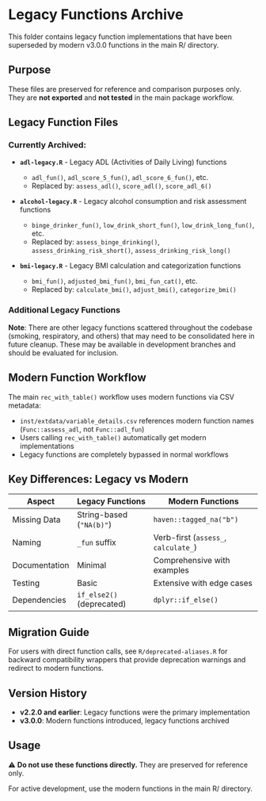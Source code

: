 # Legacy Functions Archive

This folder contains legacy function implementations that have been superseded by modern v3.0.0 functions in the main R/ directory.

## Purpose

These files are preserved for reference and comparison purposes only. They are **not exported** and **not tested** in the main package workflow.

## Legacy Function Files

### Currently Archived:
- **`adl-legacy.R`** - Legacy ADL (Activities of Daily Living) functions
  - `adl_fun()`, `adl_score_5_fun()`, `adl_score_6_fun()`, etc.
  - Replaced by: `assess_adl()`, `score_adl()`, `score_adl_6()`

- **`alcohol-legacy.R`** - Legacy alcohol consumption and risk assessment functions  
  - `binge_drinker_fun()`, `low_drink_short_fun()`, `low_drink_long_fun()`, etc.
  - Replaced by: `assess_binge_drinking()`, `assess_drinking_risk_short()`, `assess_drinking_risk_long()`

- **`bmi-legacy.R`** - Legacy BMI calculation and categorization functions
  - `bmi_fun()`, `adjusted_bmi_fun()`, `bmi_fun_cat()`, etc.  
  - Replaced by: `calculate_bmi()`, `adjust_bmi()`, `categorize_bmi()`

### Additional Legacy Functions

**Note**: There are other legacy functions scattered throughout the codebase (smoking, respiratory, and others) that may need to be consolidated here in future cleanup. These may be available in development branches and should be evaluated for inclusion.

## Modern Function Workflow

The main `rec_with_table()` workflow uses modern functions via CSV metadata:
- `inst/extdata/variable_details.csv` references modern function names (`Func::assess_adl`, not `Func::adl_fun`)
- Users calling `rec_with_table()` automatically get modern implementations
- Legacy functions are completely bypassed in normal workflows

## Key Differences: Legacy vs Modern

| Aspect | Legacy Functions | Modern Functions |
|--------|------------------|------------------|
| Missing Data | String-based (`"NA(b)"`) | `haven::tagged_na("b")` |
| Naming | `_fun` suffix | Verb-first (`assess_`, `calculate_`) |
| Documentation | Minimal | Comprehensive with examples |
| Testing | Basic | Extensive with edge cases |
| Dependencies | `if_else2()` (deprecated) | `dplyr::if_else()` |

## Migration Guide

For users with direct function calls, see `R/deprecated-aliases.R` for backward compatibility wrappers that provide deprecation warnings and redirect to modern functions.

## Version History

- **v2.2.0 and earlier**: Legacy functions were the primary implementation
- **v3.0.0**: Modern functions introduced, legacy functions archived

## Usage

⚠️ **Do not use these functions directly.** They are preserved for reference only.

For active development, use the modern functions in the main R/ directory.